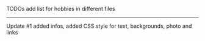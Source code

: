 TODOs
add list for hobbies in different files

---------------------
Update #1
added infos, added CSS style for text, backgrounds, photo and links
